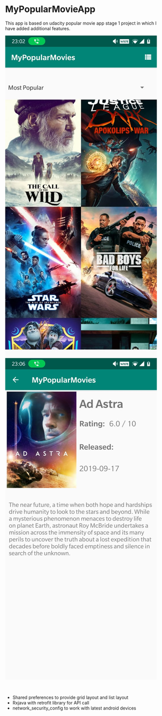 # MyPopularMovieApp
This app is based on  udacity popular movie app stage 1 project in which I have added additional features.
<br/>


![MainActivty](https://github.com/ahegde3/MyPopularMovieApp/blob/master/MainActivity.jpeg)
![MovieDetails](https://github.com/ahegde3/MyPopularMovieApp/blob/master/DetailActivity.jpeg)

</br>

 *  Shared preferences to provide grid layout and list layout
 *  Rxjava with retrofit library for API call
 *  network_security_config to work with latest android devices
